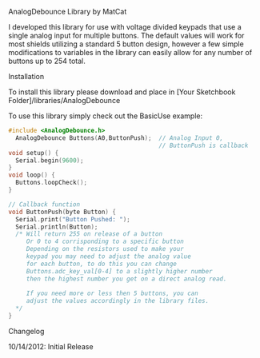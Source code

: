 AnalogDebounce Library by MatCat

I developed this library for use with voltage divided keypads that use a single analog input for multiple buttons.  The default values will work for most shields utilizing a standard 5 button design, however a few simple modifications to variables in the library can easily allow for any number of buttons up to 254 total.

Installation

To install this library please download and place in [Your Sketchbook Folder]/libraries/AnalogDebounce

To use this library simply check out the BasicUse example:

```C++
#include <AnalogDebounce.h>
  AnalogDebounce Buttons(A0,ButtonPush);  // Analog Input 0, 
                                          // ButtonPush is callback
void setup() {
  Serial.begin(9600);
}
void loop() {
  Buttons.loopCheck();
}

// Callback function
void ButtonPush(byte Button) {
  Serial.print("Button Pushed: ");
  Serial.println(Button);
  /* Will return 255 on release of a button
     Or 0 to 4 corrisponding to a specific button
     Depending on the resistors used to make your
     keypad you may need to adjust the analog value
     for each button, to do this you can change 
     Buttons.adc_key_val[0-4] to a slightly higher number
     then the highest number you get on a direct analog read.
     
     If you need more or less then 5 buttons, you can
     adjust the values accordingly in the library files.
  */
}
```

Changelog

10/14/2012: Initial Release
